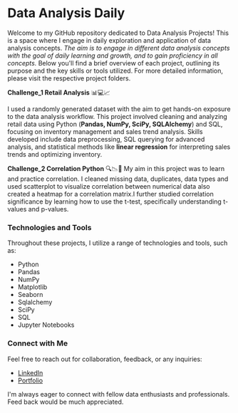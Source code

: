 # Data Analysis Daily 

Welcome to my GitHub repository dedicated to Data Analysis Projects! This is a space where I engage in daily exploration 
and application of data analysis concepts.
*The aim is to engage in different data analysis concepts with the goal of daily learning and growth, and to gain proficiency in all concepts.*
Below you'll find a brief overview of each project, outlining its purpose and the key skills or tools utilized. For more detailed information, please visit the respective project folders.

**Challenge_1 Retail Analysis** 📊💻📈

I used a randomly generated dataset with the aim to get hands-on exposure to the data analysis workflow. 
This project involved cleaning and analyzing retail data using Python (**Pandas, NumPy, SciPy, SQLAlchemy**)
and SQL, focusing on inventory management and sales trend analysis. Skills developed include data preprocessing, 
SQL querying for advanced analysis, and statistical methods like **linear regression** for interpreting sales trends and optimizing inventory.

**Challenge_2 Correlation Python** 🔍📉🔢
My aim in this project was to learn and practice  correlation. I cleaned missing data, duplicates, data types
and used scatterplot to visualize correlation between numerical data also created a heatmap for a correlation
matrix.I further studied correlation significance by learning how to use the t-test, specifically understanding t-values and p-values.


### Technologies and Tools

Throughout these projects, I utilize a range of technologies and tools, such as:

- Python
- Pandas
- NumPy
- Matplotlib
- Seaborn
- Sqlalchemy
- SciPy 
- SQL
- Jupyter Notebooks
  


### Connect with Me

Feel free to reach out for collaboration, feedback, or any inquiries:

- [LinkedIn](https://www.linkedin.com/in/alerdo-ballabani-450a85283/)
- [Portfolio](https://alerdo-ballabani.co.uk/)

I'm always eager to connect with fellow data enthusiasts and professionals.
Feed back would be much appreciated.

